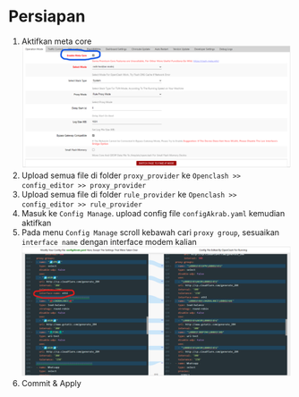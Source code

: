 # Persiapan
1. Aktifkan meta core
<img src="Screenshot 2023-05-12 203415.png"/></br>
2. Upload semua file di folder `proxy_provider` ke `Openclash >> config_editor >> proxy_provider`
3. Upload semua file di folder `rule_provider` ke `Openclash >> config_editor >> rule_provider`
4. Masuk ke `Config Manage`. upload config file `configAkrab.yaml` kemudian aktifkan
5. Pada menu `Config Manage` scroll kebawah cari `proxy group`, sesuaikan `interface name` dengan interface modem kalian
<img src="Screenshot 2023-05-12 203416.png"/></br>
6. Commit & Apply
